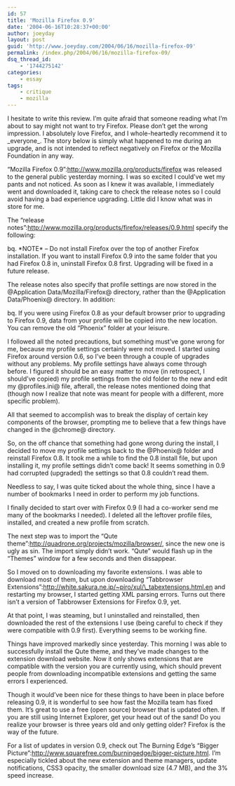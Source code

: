 ```yaml
---
id: 57
title: 'Mozilla Firefox 0.9'
date: '2004-06-16T10:28:37+00:00'
author: joeyday
layout: post
guid: 'http://www.joeyday.com/2004/06/16/mozilla-firefox-09'
permalink: /index.php/2004/06/16/mozilla-firefox-09/
dsq_thread_id:
    - '1744275142'
categories:
    - essay
tags:
    - critique
    - mozilla
---
```


I hesitate to write this review. I’m quite afraid that someone reading what I’m about to say might not want to try Firefox. Please don’t get the wrong impression. I absolutely love Firefox, and I whole-heartedly recommend it to \_everyone\_. The story below is simply what happened to me during an upgrade, and is not intended to reflect negatively on Firefox or the Mozilla Foundation in any way.

“Mozilla Firefox 0.9”:http://www.mozilla.org/products/firefox was released to the general public yesterday morning. I was so excited I could’ve wet my pants and not noticed. As soon as I knew it was available, I immediately went and downloaded it, taking care to check the release notes so I could avoid having a bad experience upgrading. Little did I know what was in store for me.

The “release notes”:http://www.mozilla.org/products/firefox/releases/0.9.html specify the following:

bq. \*NOTE\* – Do not install Firefox over the top of another Firefox installation. If you want to install Firefox 0.9 into the same folder that you had Firefox 0.8 in, uninstall Firefox 0.8 first. Upgrading will be fixed in a future release.

The release notes also specify that profile settings are now stored in the @Application Data/Mozilla/Firefox@ directory, rather than the @Application Data/Phoenix@ directory. In addition:

bq. If you were using Firefox 0.8 as your default browser prior to upgrading to Firefox 0.9, data from your profile will be copied into the new location. You can remove the old “Phoenix” folder at your leisure.

I followed all the noted precautions, but something must’ve gone wrong for me, because my profile settings certainly were not moved. I started using Firefox around version 0.6, so I’ve been through a couple of upgrades without any problems. My profile settings have always come through before. I figured it should be an easy matter to move (in retrospect, I should’ve copied) my profile settings from the old folder to the new and edit my @profiles.ini@ file, afterall, the release notes mentioned doing that (though now I realize that note was meant for people with a different, more specific problem).

All that seemed to accomplish was to break the display of certain key components of the browser, prompting me to believe that a few things have changed in the @chrome@ directory.

So, on the off chance that something had gone wrong during the install, I decided to move my profile settings back to the @Phoenix@ folder and reinstall Firefox 0.8. It took me a while to find the 0.8 install file, but upon installing it, my profile settings didn’t come back! It seems something in 0.9 had corrupted (upgraded) the settings so that 0.8 couldn’t read them.

Needless to say, I was quite ticked about the whole thing, since I have a number of bookmarks I need in order to perform my job functions.

I finally decided to start over with Firefox 0.9 (I had a co-worker send me many of the bookmarks I needed). I deleted all the leftover profile files, installed, and created a new profile from scratch.

The next step was to import the “Qute theme”:http://quadrone.org/projects/mozilla/browser/, since the new one is ugly as sin. The import simply didn’t work. “Qute” would flash up in the “Themes” window for a few seconds and then dissappear.

So I moved on to downloading my favorite extensions. I was able to download most of them, but upon downloading “Tabbrowser Extensions”:http://white.sakura.ne.jp/~piro/xul/\_tabextensions.html.en and restarting my browser, I started getting XML parsing errors. Turns out there isn’t a version of Tabbrowser Extensions for Firefox 0.9, yet.

At that point, I was steaming, but I uninstalled and reinstalled, then downloaded the rest of the extensions I use (being careful to check if they were compatible with 0.9 first). Everything seems to be working fine.

Things have improved markedly since yesterday. This morning I was able to successfully install the Qute theme, and they’ve made changes to the extension download website. Now it only shows extensions that are compatible with the version you are currently using, which should prevent people from downloading incompatible extensions and getting the same errors I experienced.

Though it would’ve been nice for these things to have been in place before releasing 0.9, it is wonderful to see how fast the Mozilla team has fixed them. It’s great to use a free (open source) browser that is updated often. If you are still using Internet Explorer, get your head out of the sand! Do you realize your browser is three years old and only getting older? Firefox is the way of the future.

For a list of updates in version 0.9, check out The Burning Edge’s “Bigger Picture”:http://www.squarefree.com/burningedge/bigger-picture.html. I’m especially tickled about the new extension and theme managers, update notifications, CSS3 opacity, the smaller download size (4.7 MB), and the 3% speed increase.